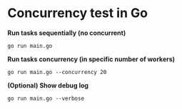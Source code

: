# Concurrency test in Go

**Run tasks sequentially (no concurrent)**

```
go run main.go
```

**Run tasks concurrency (in specific number of workers)**

```
go run main.go --concurrency 20
```

**(Optional) Show debug log**

```
go run main.go --verbose
```
